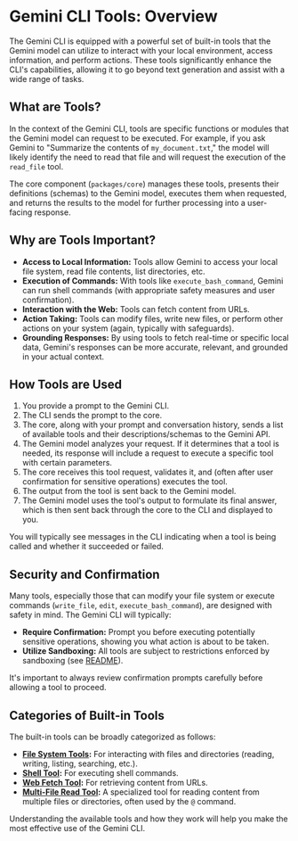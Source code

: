 # Gemini CLI Tools: Overview

The Gemini CLI is equipped with a powerful set of built-in tools that the Gemini model can utilize to interact with your local environment, access information, and perform actions. These tools significantly enhance the CLI's capabilities, allowing it to go beyond text generation and assist with a wide range of tasks.

## What are Tools?

In the context of the Gemini CLI, tools are specific functions or modules that the Gemini model can request to be executed. For example, if you ask Gemini to "Summarize the contents of `my_document.txt`," the model will likely identify the need to read that file and will request the execution of the `read_file` tool.

The core component (`packages/core`) manages these tools, presents their definitions (schemas) to the Gemini model, executes them when requested, and returns the results to the model for further processing into a user-facing response.

## Why are Tools Important?

- **Access to Local Information:** Tools allow Gemini to access your local file system, read file contents, list directories, etc.
- **Execution of Commands:** With tools like `execute_bash_command`, Gemini can run shell commands (with appropriate safety measures and user confirmation).
- **Interaction with the Web:** Tools can fetch content from URLs.
- **Action Taking:** Tools can modify files, write new files, or perform other actions on your system (again, typically with safeguards).
- **Grounding Responses:** By using tools to fetch real-time or specific local data, Gemini's responses can be more accurate, relevant, and grounded in your actual context.

## How Tools are Used

1.  You provide a prompt to the Gemini CLI.
2.  The CLI sends the prompt to the core.
3.  The core, along with your prompt and conversation history, sends a list of available tools and their descriptions/schemas to the Gemini API.
4.  The Gemini model analyzes your request. If it determines that a tool is needed, its response will include a request to execute a specific tool with certain parameters.
5.  The core receives this tool request, validates it, and (often after user confirmation for sensitive operations) executes the tool.
6.  The output from the tool is sent back to the Gemini model.
7.  The Gemini model uses the tool's output to formulate its final answer, which is then sent back through the core to the CLI and displayed to you.

You will typically see messages in the CLI indicating when a tool is being called and whether it succeeded or failed.

## Security and Confirmation

Many tools, especially those that can modify your file system or execute commands (`write_file`, `edit`, `execute_bash_command`), are designed with safety in mind. The Gemini CLI will typically:

- **Require Confirmation:** Prompt you before executing potentially sensitive operations, showing you what action is about to be taken.
- **Utilize Sandboxing:** All tools are subject to restrictions enforced by sandboxing (see [README](../../README.md#sandboxing)).

It's important to always review confirmation prompts carefully before allowing a tool to proceed.

## Categories of Built-in Tools

The built-in tools can be broadly categorized as follows:

- **[File System Tools](./file-system.md):** For interacting with files and directories (reading, writing, listing, searching, etc.).
- **[Shell Tool](./shell.md):** For executing shell commands.
- **[Web Fetch Tool](./web.md):** For retrieving content from URLs.
- **[Multi-File Read Tool](./multi-file.md):** A specialized tool for reading content from multiple files or directories, often used by the `@` command.

Understanding the available tools and how they work will help you make the most effective use of the Gemini CLI.

